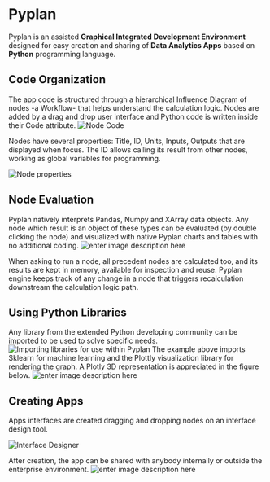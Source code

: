# **Pyplan**
Pyplan is an assisted **Graphical Integrated Development Environment** designed for easy creation and sharing of **Data Analytics Apps** based on **Python** programming language.

## **Code Organization**
The app code is structured through a hierarchical Influence Diagram of nodes -a Workflow- that helps understand the calculation logic.
Nodes are added by a drag and drop user interface and Python code is written inside their Code attribute. 
![Node Code](http://img.pyplan.org/index_node_code.png)

Nodes have several properties: Title, ID, Units, Inputs, Outputs that are displayed when focus. 
The ID allows calling its result from other nodes, working as global variables for programming.

![Node properties](http://img.pyplan.org/index_node_properties1.png)


## **Node Evaluation**
Pyplan natively interprets Pandas, Numpy and XArray data objects. Any node which result is an object of these types can be evaluated (by double clicking the node) and visualized with native Pyplan charts and tables with no additional coding.
![enter image description here](http://img.pyplan.org/index_node_result1.png)

When asking to run a node, all precedent nodes are calculated too, and its results are kept in memory, available for inspection and reuse. Pyplan engine keeps track of any change in a node that triggers recalculation downstream the calculation logic path.

## **Using Python Libraries**
Any library from the extended Python developing community can be imported to be used to solve specific needs.
![Importing libraries for use within Pyplan](http://img.pyplan.org/index_import_lib.png)
The example above imports Sklearn for machine learning and the Plottly visualization library for rendering the graph. 
A Plotly 3D representation is appreciated in the figure below.
![enter image description here](http://img.pyplan.org/index_plotly_graph.png)

## **Creating Apps**
Apps interfaces are created dragging and dropping nodes on an interface design tool.


![Interface Designer](http://img.pyplan.org/index_new_interface2.png)

After creation, the app can be shared with anybody internally or outside the enterprise environment.
![enter image description here](http://img.pyplan.org/index_share_app_ext.png)





<!--stackedit_data:
eyJoaXN0b3J5IjpbLTExNDI2MzY1ODcsLTUxMzgyNTEwMywtMT
k5NzQzNTA4MywtMjAzNTMzOTk0MiwtNjA3MTExMjk3LC0xOTAz
Nzk5MDc5LC0xMTUxMDA0OTgyLC0xNjQ0MzU2MTU3LDE3Njg5NT
E0NywxOTU3NzAwNTQ0LC00NzQ3MjQxMTEsMTM3MDQ3MzUxMywy
MDMyMjc2MTAxLDExMjQ4MjM0NjYsNDEyMDgxMjIwLC0xMTMzOT
kwNTcwLDYyODA2MjE5OSwtMTcwNjc0NTQxNywtMTg2OTI3OTQy
LDg3ODk5NTQ4XX0=
-->